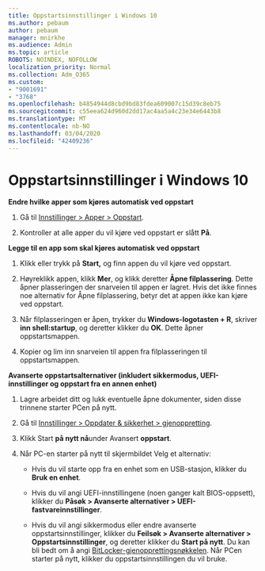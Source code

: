 ```yaml
---
title: Oppstartsinnstillinger i Windows 10
ms.author: pebaum
author: pebaum
manager: mnirkhe
ms.audience: Admin
ms.topic: article
ROBOTS: NOINDEX, NOFOLLOW
localization_priority: Normal
ms.collection: Adm_O365
ms.custom:
- "9001691"
- "3768"
ms.openlocfilehash: b4854944d8cbd9bd83fdea609007c15d39c8eb75
ms.sourcegitcommit: c55eea624d960d2dd17ac4aa5a4c23e34e6443b8
ms.translationtype: MT
ms.contentlocale: nb-NO
ms.lasthandoff: 03/04/2020
ms.locfileid: "42409236"
---
```

# <a name="startup-settings-in-windows-10"></a>Oppstartsinnstillinger i Windows 10

**Endre hvilke apper som kjøres automatisk ved oppstart**

1. Gå til [Innstillinger > Apper > Oppstart](ms-settings:startupapps?activationSource=GetHelp).

2. Kontroller at alle apper du vil kjøre ved oppstart er slått **På**.

**Legge til en app som skal kjøres automatisk ved oppstart**

1. Klikk eller trykk på **Start,** og finn appen du vil kjøre ved oppstart.

2. Høyreklikk appen, klikk **Mer**, og klikk deretter **Åpne filplassering**. Dette åpner plasseringen der snarveien til appen er lagret. Hvis det ikke finnes noe alternativ for Åpne filplassering, betyr det at appen ikke kan kjøre ved oppstart.

3. Når filplasseringen er åpen, trykker du **Windows-logotasten + R**, skriver **inn shell:startup**, og deretter klikker du **OK**. Dette åpner oppstartsmappen.

4. Kopier og lim inn snarveien til appen fra filplasseringen til oppstartsmappen.

**Avanserte oppstartsalternativer (inkludert sikkermodus, UEFI-innstillinger og oppstart fra en annen enhet)**

1. Lagre arbeidet ditt og lukk eventuelle åpne dokumenter, siden disse trinnene starter PCen på nytt.

2. Gå til [Innstillinger > Oppdater & sikkerhet > gjenoppretting](ms-settings:recovery?activationSource=GetHelp).

3. Klikk Start **på nytt nå**under Avansert **oppstart**. 

4. Når PC-en starter på nytt til skjermbildet Velg et alternativ:

    - Hvis du vil starte opp fra en enhet som en USB-stasjon, klikker du **Bruk en enhet**.

    - Hvis du vil angi UEFI-innstillingene (noen ganger kalt BIOS-oppsett), klikker du **Påsøk > Avanserte alternativer > UEFI-fastvareinnstillinger**. 

    - Hvis du vil angi sikkermodus eller endre avanserte oppstartsinnstillinger, klikker du **Feilsøk > Avanserte alternativer > Oppstartsinnstillinger**, og deretter klikker du **Start på nytt**. Du kan bli bedt om å angi [BitLocker-gjenopprettingsnøkkelen](https://support.microsoft.com/help/4026181/windows-10-find-my-bitlocker-recovery-key). Når PCen starter på nytt, klikker du oppstartsinnstillingen du vil bruke.